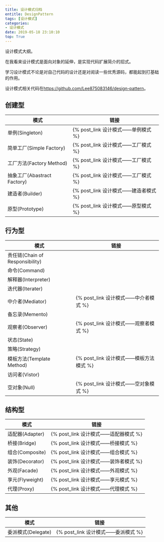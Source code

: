```yaml
---
title: 设计模式归档
entitle: DesignPattern
tags: [设计模式]
categories:
- 设计模式
date: 2019-05-18 23:10:10
top: True
---
```

设计模式大纲。
<!--more-->

在我看来设计模式是面向对象的延伸，是实现代码扩展简介的招式。

学习设计模式不论是对自己代码的设计还是对阅读一些优秀源码，都能起到打基础的作用。

设计模式相关代码在<https://github.com/Lee875083146/design-pattern>。

## 创建型

模式|链接
-|-
单例(Singleton)|{% post_link  设计模式——单例模式 %}
简单工厂(Simple Factory)|{% post_link  设计模式——工厂模式 %}
工厂方法(Factory Method)|{% post_link  设计模式——工厂模式 %}
抽象工厂(Abastract Factory)|{% post_link  设计模式——工厂模式 %}
建造者(Builder)|{% post_link  设计模式——建造者模式 %}
原型(Prototype)|{% post_link  设计模式——原型模式 %}


## 行为型


模式|链接
-|-
责任链(Chain of Responsibility)|
命令(Command)|
解释器(Interpreter)|
迭代器(Iterater)|
中介者(Mediator)|{% post_link  设计模式——中介者模式 %}
备忘录(Memento)|
观察者(Observer)|{% post_link  设计模式——观察者模式 %}
状态(State)|
策略(Strategy)|
模板方法(Template Method)|{% post_link  设计模式——模板方法模式 %}
访问者(Vistor)|
空对象(Null)|{% post_link  设计模式——空对象模式 %}


## 结构型

模式|链接
-|-
适配器(Adapter)|{% post_link  设计模式——适配器模式 %}
桥接(Bridge)|{% post_link  设计模式——桥接模式 %}
组合(Composite)|{% post_link  设计模式——组合模式 %}
装饰(Decorator)|{% post_link  设计模式——装饰者模式 %}
外观(Facade)|{% post_link  设计模式——外观模式 %}
享元(Flyweight)|{% post_link  设计模式——享元模式 %}
代理(Proxy)|{% post_link  设计模式——代理模式 %}


## 其他

模式|链接
-|-
委派模式(Delegate)|{% post_link  设计模式——委派模式 %}

